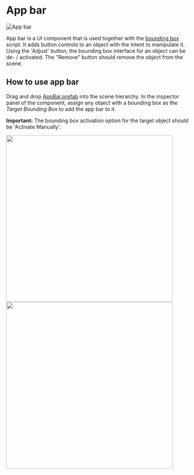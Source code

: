 # App bar

![App bar](../Documentation/Images/AppBar/MRTK_AppBar_Main.png)

App bar is a UI component that is used together with the [bounding box](README_BoundingBox.md) script. It adds button controls to an object with the intent to manipulate it. Using the 'Adjust' button, the bounding box interface for an object can be de- / activated. The "Remove" button should remove the object from the scene.

## How to use app bar

Drag and drop [AppBar.prefab](https://github.com/Microsoft/MixedRealityToolkit-Unity/blob/mrtk_release/Assets/MixedRealityToolkit.SDK/Features/UX/Prefabs/AppBar/AppBar.prefab) into the scene hierarchy. In the inspector panel of the component, assign any object with a bounding box as the *Target Bounding Box* to add the app bar to it.

**Important:** The bounding box activation option for the target object should be 'Activate Manually'.

<img src="../Documentation/Images/AppBar/MRTK_AppBar_Setup1.png" width="450">

<img src="../Documentation/Images/AppBar/MRTK_AppBar_Setup2.png" width="450">
